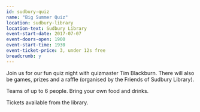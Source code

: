 ```yaml
---
id: sudbury-quiz
name: "Big Summer Quiz"
location: sudbury-library
location-text: Sudbury Library
event-start-date: 2017-07-07
event-doors-open: 1900
event-start-time: 1930
event-ticket-price: 3, under 12s free
breadcrumb: y
---
```


Join us for our fun quiz night with quizmaster Tim Blackburn. There will also be games, prizes and a raffle (organised by the Friends of Sudbury Library).

Teams of up to 6 people. Bring your own food and drinks.

Tickets available from the library.
